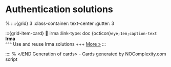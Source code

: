 # Authentication solutions 
% <Start Generation of cards> 
::::{grid} 3
:class-container: text-center
:gutter: 3 

:::{grid-item-card}
:link: irma
:link-type: doc
{octicon}`eye;1em;caption-text` **Irma**        
^^^
Use and reuse Irma solutions
+++
[More »](irma)
:::


::::
% </END Generation of cards> - Cards generated by NOComplexity.com script